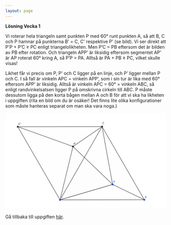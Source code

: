 ```yaml
---
layout: page
---
```


**Lösning Vecka 1**

Vi roterar hela triangeln samt punkten P med 60° runt punkten A, så att B, C och P hamnar på punkterna B’ = C, C’ respektive P’ (se bild). Vi ser direkt att P'P + P’C ≥ PC enligt triangelolikheten. Men P’C = PB eftersom det är bilden av PB efter rotation. Och triangeln APP’ är liksidig eftersom segmentet AP’ är AP roterat 60° kring A, så P’P = PA. Alltså är PA + PB ≥ PC, vilket skulle visas!

Likhet får vi precis om P, P’ och C ligger på en linje, och P’ ligger mellan P och C. I så fall är vinkeln APC = vinkeln APP’, som i sin tur är lika med 60° eftersom APP’ är liksidig. Alltså är vinkeln APC = 60° = vinkeln ABC, så enligt randvinkelsatsen ligger P på omskrivna cirkeln till ABC. P måste dessutom ligga på den korta bågen mellan A och B för att vi ska ha likheten i uppgiften (rita en bild om du är osäker! Det finns lite olika konfigurationer som måste hanteras separat om man ska vara noga.)

<img src="/imgs/veckans_problem_1_sol.png" alt="drawing" width="800"/>

Gå tillbaka till uppgiften [här](/blog/2020/07/04/veckans-problem-1).

